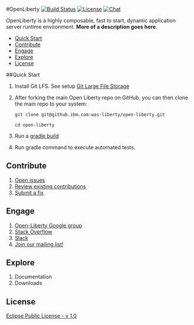 #OpenLiberty
[![Build Status](https://travis.ibm.com/was-liberty/open-liberty.svg?token=PsNAEgmnTFbhywLCP5JB&branch=integration)](https://travis.innovate.ibm.com/was-liberty/open-liberty)
[![License](https://img.shields.io/badge/License-EPL%201.0-green.svg)](https://opensource.org/licenses/EPL-1.0)
[![Chat](https://img.shields.io/badge/chat-on%20slack-brightgreen.svg)](https://ibm-cloud.slack.com/messages/was-open-liberty/)

OpenLiberty is a highly composable, fast to start, dynamic application server runtime environment. **More of a description goes here**.

* [Quick Start](https://github.ibm.com/was-liberty/open-liberty#quick-start)
* [Contribute](https://github.ibm.com/was-liberty/open-liberty#contribute)
* [Engage](https://github.ibm.com/was-liberty/open-liberty#engage)
* [Explore](https://github.ibm.com/was-liberty/open-liberty#explore)
* [License](https://github.ibm.com/was-liberty/open-liberty#license)


##Quick Start
1. Install Git LFS.  See setup [Git Large File Storage](https://github.ibm.com/was-liberty/open-liberty#git-large-file-storage)
2. After forking the main Open Liberty repo on GitHub, you can then clone the main repo to your system:

    ```git clone git@github.ibm.com:was-liberty/open-liberty.git```

    ```cd open-liberty```

3. Run a [gradle build](https://github.ibm.com/was-liberty/open-liberty/wiki/Gradle-Build-Setup)
4. Run gradle command to execute automated tests.

## Contribute
1. [Open issues](https://github.ibm.com/was-liberty/open-liberty/issues)
2. [Review existing contributions](https://github.ibm.com/was-liberty/open-liberty/pulls)
3. [Submit a fix](https://github.ibm.com/was-liberty/open-liberty/blob/master/CONTRIBUTING.md)

## Engage
1. [Open-Liberty Google group]()
2. [Stack Overflow]()
3. [Slack](https://ibm-cloud.slack.com/messages/was-open-liberty/)
3. [Join our mailing list!]()

## Explore
1. Documentation
2. Downloads

## License
[Eclipse Public License - v 1.0](https://github.ibm.com/was-liberty/open-liberty/blob/integration/LICENSE)
